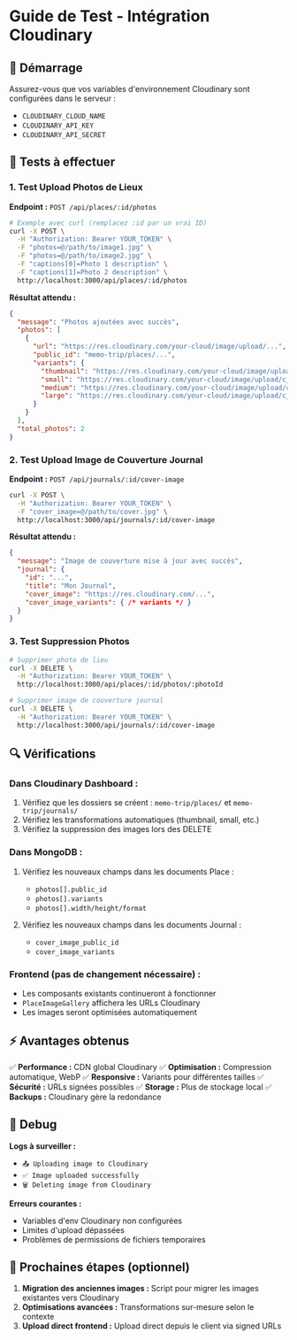 # Guide de Test - Intégration Cloudinary

## 🚀 Démarrage

Assurez-vous que vos variables d'environnement Cloudinary sont configurées dans le serveur :
- `CLOUDINARY_CLOUD_NAME`
- `CLOUDINARY_API_KEY` 
- `CLOUDINARY_API_SECRET`

## 📝 Tests à effectuer

### **1. Test Upload Photos de Lieux**

**Endpoint :** `POST /api/places/:id/photos`

```bash
# Exemple avec curl (remplacez :id par un vrai ID)
curl -X POST \
  -H "Authorization: Bearer YOUR_TOKEN" \
  -F "photos=@/path/to/image1.jpg" \
  -F "photos=@/path/to/image2.jpg" \
  -F "captions[0]=Photo 1 description" \
  -F "captions[1]=Photo 2 description" \
  http://localhost:3000/api/places/:id/photos
```

**Résultat attendu :**
```json
{
  "message": "Photos ajoutées avec succès",
  "photos": [
    {
      "url": "https://res.cloudinary.com/your-cloud/image/upload/...",
      "public_id": "memo-trip/places/...",
      "variants": {
        "thumbnail": "https://res.cloudinary.com/your-cloud/image/upload/c_fill,h_150,w_150/...",
        "small": "https://res.cloudinary.com/your-cloud/image/upload/c_fill,h_200,w_300/...",
        "medium": "https://res.cloudinary.com/your-cloud/image/upload/c_fill,h_400,w_600/...",
        "large": "https://res.cloudinary.com/your-cloud/image/upload/c_fill,h_800,w_1200/..."
      }
    }
  ],
  "total_photos": 2
}
```

### **2. Test Upload Image de Couverture Journal**

**Endpoint :** `POST /api/journals/:id/cover-image`

```bash
curl -X POST \
  -H "Authorization: Bearer YOUR_TOKEN" \
  -F "cover_image=@/path/to/cover.jpg" \
  http://localhost:3000/api/journals/:id/cover-image
```

**Résultat attendu :**
```json
{
  "message": "Image de couverture mise à jour avec succès",
  "journal": {
    "id": "...",
    "title": "Mon Journal",
    "cover_image": "https://res.cloudinary.com/...",
    "cover_image_variants": { /* variants */ }
  }
}
```

### **3. Test Suppression Photos**

```bash
# Supprimer photo de lieu
curl -X DELETE \
  -H "Authorization: Bearer YOUR_TOKEN" \
  http://localhost:3000/api/places/:id/photos/:photoId

# Supprimer image de couverture journal  
curl -X DELETE \
  -H "Authorization: Bearer YOUR_TOKEN" \
  http://localhost:3000/api/journals/:id/cover-image
```

## 🔍 Vérifications

### **Dans Cloudinary Dashboard :**
1. Vérifiez que les dossiers se créent : `memo-trip/places/` et `memo-trip/journals/`
2. Vérifiez les transformations automatiques (thumbnail, small, etc.)
3. Vérifiez la suppression des images lors des DELETE

### **Dans MongoDB :**
1. Vérifiez les nouveaux champs dans les documents Place :
   - `photos[].public_id`
   - `photos[].variants`
   - `photos[].width/height/format`

2. Vérifiez les nouveaux champs dans les documents Journal :
   - `cover_image_public_id`
   - `cover_image_variants`

### **Frontend (pas de changement nécessaire) :**
- Les composants existants continueront à fonctionner
- `PlaceImageGallery` affichera les URLs Cloudinary
- Les images seront optimisées automatiquement

## ⚡ Avantages obtenus

✅ **Performance :** CDN global Cloudinary
✅ **Optimisation :** Compression automatique, WebP
✅ **Responsive :** Variants pour différentes tailles
✅ **Sécurité :** URLs signées possibles
✅ **Storage :** Plus de stockage local
✅ **Backups :** Cloudinary gère la redondance

## 🐛 Debug

**Logs à surveiller :**
- `📤 Uploading image to Cloudinary`
- `✅ Image uploaded successfully` 
- `🗑️ Deleting image from Cloudinary`

**Erreurs courantes :**
- Variables d'env Cloudinary non configurées
- Limites d'upload dépassées
- Problèmes de permissions de fichiers temporaires

## 🎯 Prochaines étapes (optionnel)

1. **Migration des anciennes images :** Script pour migrer les images existantes vers Cloudinary
2. **Optimisations avancées :** Transformations sur-mesure selon le contexte 
3. **Upload direct frontend :** Upload direct depuis le client via signed URLs
